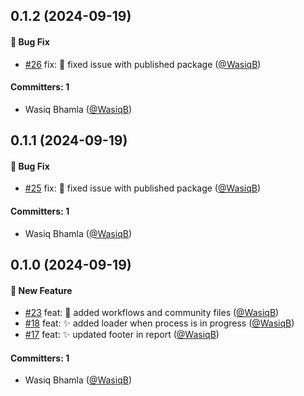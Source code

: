 


## 0.1.2 (2024-09-19)

#### :bug: Bug Fix
* [#26](https://github.com/WasiqB/ultra-report/pull/26) fix: 🐛 fixed issue with published package ([@WasiqB](https://github.com/WasiqB))

#### Committers: 1
- Wasiq Bhamla ([@WasiqB](https://github.com/WasiqB))

## 0.1.1 (2024-09-19)

#### :bug: Bug Fix
* [#25](https://github.com/WasiqB/ultra-report/pull/25) fix: :bug: fixed issue with published package ([@WasiqB](https://github.com/WasiqB))

#### Committers: 1
- Wasiq Bhamla ([@WasiqB](https://github.com/WasiqB))

## 0.1.0 (2024-09-19)

#### :rocket: New Feature
* [#23](https://github.com/WasiqB/ultra-report/pull/23) feat: :green_heart: added workflows and community files ([@WasiqB](https://github.com/WasiqB))
* [#18](https://github.com/WasiqB/ultra-report/pull/18) feat: :sparkles: added loader when process is in progress ([@WasiqB](https://github.com/WasiqB))
* [#17](https://github.com/WasiqB/ultra-report/pull/17) feat: :sparkles: updated footer in report ([@WasiqB](https://github.com/WasiqB))

#### Committers: 1
- Wasiq Bhamla ([@WasiqB](https://github.com/WasiqB))


